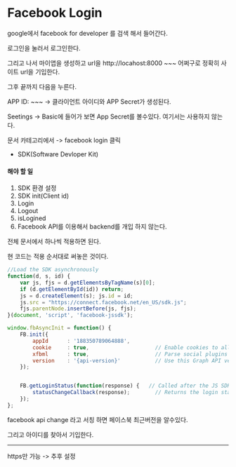 # Facebook Login

google에서 facebook for developer 를 검색 해서 들어간다.

로그인을 눌러서 로그인한다.

그리고 나서 마이앱을 생성하고 url을 http://locahost:8000 ~~~ 어쩌구로 정확히 사이트 url을 기입한다.

그후 끝까지 다음을 누른다.

APP ID: ~~~   -> 클라이언트 아이디와 APP Secret가 생성된다.

Seetings -> Basic에 들어가 보면 App Secret를 볼수있다. 여기서는 사용하지 않는다.

문서 카테고리에서 -> facebook login 클릭

- SDK(Software Devloper Kit)

#### 해야 할 일

1. SDK 환경 설정
2. SDK init(Client id)
3. Login
4. Logout
5. isLogined
6. Facebook API를 이용해서 backend를 개입 하지 않는다.

전체 문서에서 하나씩 적용하면 된다.

현 코드는 적용 순서대로 써놓은 것이다.

```javascript
//Load the SDK asynchronously
function(d, s, id) {                      
    var js, fjs = d.getElementsByTagName(s)[0];
    if (d.getElementById(id)) return;
    js = d.createElement(s); js.id = id;
    js.src = "https://connect.facebook.net/en_US/sdk.js";
    fjs.parentNode.insertBefore(js, fjs);
}(document, 'script', 'facebook-jssdk');
```

```javascript
window.fbAsyncInit = function() {
    FB.init({
        appId      : '188350789064888',
        cookie     : true,                     // Enable cookies to allow the server to access the session.
        xfbml      : true,                     // Parse social plugins on this webpage.
        version    : '{api-version}'           // Use this Graph API version for this call.
    });


    FB.getLoginStatus(function(response) {   // Called after the JS SDK has been initialized.
        statusChangeCallback(response);        // Returns the login status.
    });
};
```

facebook api change 라고 서칭 하면 페이스북 최근버전을 알수있다.

그리고 아이디를 찾아서 기입한다.

---------------

https만 가능 -> 추후 설정

```javascript

```

```javascript

```

```javascript

```

```javascript

```

```javascript

```





